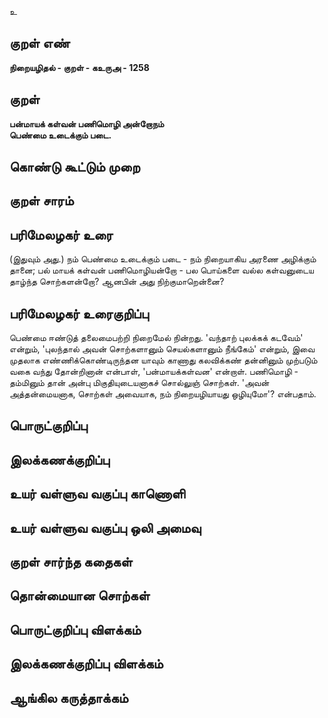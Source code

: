 உ

## குறள் எண் 

**நிறையழிதல் - குறள் - கஉருஅ - 1258**

## குறள் 

**பன்மாயக் கள்வன் பணிமொழி அன்றோநம்  
பெண்மை உடைக்கும் படை.** 

## கொண்டு கூட்டும் முறை


## குறள் சாரம் 


## பரிமேலழகர் உரை

(இதுவும் அது.) நம் பெண்மை உடைக்கும் படை - நம் நிறையாகிய அரணை அழிக்கும் தானை; பல் மாயக் கள்வன் பணிமொழியன்றோ - பல பொய்களை வல்ல கள்வனுடைய தாழ்ந்த சொற்களன்றோ? ஆனபின் அது நிற்குமாறென்னை?

## பரிமேலழகர் உரைகுறிப்பு   

பெண்மை ஈண்டுத் தலைமைபற்றி நிறைமேல் நின்றது. 'வந்தாற் புலக்கக் கடவேம்' என்றும், 'புலந்தால் அவன் சொற்களானும் செயல்களானும் நீங்கேம்' என்றும், இவை முதலாக எண்ணிக்கொண்டிருந்தன யாவும் காணாது கலவிக்கண் தன்னினும் முற்படும் வகை வந்து தோன்றினான் என்பாள், 'பன்மாயக்கள்வன' என்றாள். பணிமொழி - தம்மினும் தான் அன்பு மிகுதியுடையனாகச் சொல்லுஞ் சொற்கள். 'அவன் அத்தன்மையனாக, சொற்கள் அவையாக, நம் நிறையழியாயது ஒழியுமோ'? என்பதாம்.

## பொருட்குறிப்பு 


## இலக்கணக்குறிப்பு  


## உயர் வள்ளுவ வகுப்பு காணொளி


## உயர் வள்ளுவ வகுப்பு ஒலி அமைவு 

 
## குறள் சார்ந்த கதைகள் 


## தொன்மையான சொற்கள்


## பொருட்குறிப்பு விளக்கம்


## இலக்கணக்குறிப்பு விளக்கம்


## ஆங்கில கருத்தாக்கம் 


